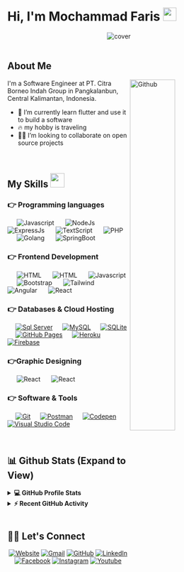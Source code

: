 <h1> Hi, I'm Mochammad Faris <img src = "https://raw.githubusercontent.com/MartinHeinz/MartinHeinz/master/wave.gif" width = 30px> </h1>

<div align="center">
  <img width="" height = "" src="https://miro.medium.com/max/1444/1*Z5-lWkyzcRB5ahgm9qyxvg.png" alt="cover" />
</div>

<br/>


<h2> About Me </h2>

<img width="45%" align="right" alt="Github" src="https://raw.githubusercontent.com/onimur/.github/master/.resources/git-header.svg" />

I'm a Software Engineer at PT. Citra Borneo Indah Group in Pangkalanbun, Central Kalimantan, Indonesia.

- 🔭 I’m currently learn flutter and use it to build a software
- 🔥 my hobby is traveling
- 🧑‍💻 I’m looking to collaborate on open source projects

<br/>

## My Skills <img src = "https://media2.giphy.com/media/QssGEmpkyEOhBCb7e1/giphy.gif?cid=ecf05e47a0n3gi1bfqntqmob8g9aid1oyj2wr3ds3mg700bl&rid=giphy.gif" width = 32px>

### 👉 Programming languages

<p align="left">
	
&emsp;&ensp;![Javascript](https://img.shields.io/badge/JavaScript%20-%23F7DF1E.svg?logo=javascript&logoColor=white)
&emsp;&ensp;![NodeJs](https://img.shields.io/badge/NodeJs-6DB33F.svg?style=flat&logo=node.js&logoColor=white)
&emsp;&ensp;![ExpressJs](https://img.shields.io/badge/ExpressJs%20-%23F7DF1E.svg?logo=express&logoColor=black)
&emsp;&ensp;![TextScript](https://img.shields.io/badge/Text%20Script-%23007396.svg?logo=Text-Script&logoColor=white)
&emsp;&ensp;![PHP](https://img.shields.io/badge/PHP-%23777BB4.svg?logo=php&logoColor=white)
&emsp;&ensp;![Golang](https://img.shields.io/badge/GOLANG-%231572B6.svg?style=flat&logo=go&logoColor=white)
&emsp;&ensp;![SpringBoot](https://img.shields.io/badge/Spring%20Boot-6DB33F.svg?style=flat&logo=Spring-Boot&logoColor=white)

</p>

### 👉 Frontend Development

<p align="left"> 
  
&emsp;&ensp;![HTML](https://img.shields.io/badge/HTML5%20-%23E34F26.svg?logo=html5&logoColor=white)
&emsp;&ensp;![HTML](https://img.shields.io/badge/CSS%20-%231572B6.svg?logo=css3&logoColor=white)
&emsp;&ensp;![Javascript](https://img.shields.io/badge/JavaScript%20-%23F7DF1E.svg?logo=javascript&logoColor=white)
&emsp;&ensp;![Bootstrap](https://img.shields.io/badge/Bootstrap-%23563D7C.svg?style=flat&logo=bootstrap&logoColor=white)
&emsp;&ensp;![Tailwind](https://img.shields.io/badge/Tailwind%20-%231572B6.svg?logo=tailwind-css&logoColor=white)
&emsp;&ensp;![Angular](https://img.shields.io/badge/angular-%23DD0031.svg?style=flat&logo=angular&logoColor=white)
&emsp;&ensp;![React](https://img.shields.io/badge/ReactJs-%23563D7C.svg?style=flat&logo=React&logoColor=white)

</p>

### 👉 Databases & Cloud Hosting

<p align="left">
  &emsp;
    <a href="https://www.sql-server.com/"><img alt="Sql Server" src="https://img.shields.io/badge/SQL Server-00000F?style=flat&logo=SQL-Server&logoColor=white"></a>
  &emsp;
    <a href="https://www.mysql.com/"><img alt="MySQL" src="https://img.shields.io/badge/MySQL-00000F?style=flat&logo=mysql&logoColor=white"></a>
  &emsp;
    <a href="https://www.sqlite.org/"><img alt="SQLite" src ="https://img.shields.io/badge/SQLite-07405E?style=flat&logo=sqlite&logoColor=white"/></a>
  &emsp;
    <a href="https://www.github.com"><img alt="GitHub Pages" src="https://img.shields.io/badge/GitHub%20Pages-%23327FC7.svg?style=flat&logo=github&logoColor=white"></a>
  &emsp;
    <a href="https://www.heroku.com/"><img alt="Heroku" src="https://img.shields.io/badge/Heroku%20-%23430098.svg?logo=heroku&logoColor=white"></a>  
  &emsp;
    <a href="https://firebase.google.com/"><img alt="Firebase" src ="https://img.shields.io/badge/Firebase-ffca28?style=flate&logo=firebase&logoColor=black"></a>
 &emsp; 
</p>

### 👉Graphic Designing
<p align="left">
  
 &emsp;&ensp;![React](https://img.shields.io/badge/Figma-9999FF?style=flate&logo=Figma&logoColor=white)
 &emsp;&ensp;![React](https://img.shields.io/badge/Canva-%2300C4CC.svg?style=flat&logo=Canva&logoColor=white)
 
 </p>

### 👉 Software & Tools

<p>
 &emsp;
    <a href="#"><img alt="Git" src="https://img.shields.io/badge/Git%20-%23F05033.svg?logo=git&logoColor=white"></a>
 &emsp;
    <a href="#"><img alt="Postman" src="https://img.shields.io/badge/Postman-FF6C37?style=flat&logo=postman&logoColor=white"></a>
  &emsp;
    <a href="#"><img alt="Codepen" src="https://img.shields.io/badge/Codepen-000000.svg?logo=codepen&logoColor=white"></a> 
  &emsp;
    <a href="#"><img alt="Visual Studio Code" src="https://img.shields.io/badge/Visual%20Studio%20Code-0078d7.svg?logo=visual-studio-code&logoColor=white"></a>
</p>

<br/>

## 📊 Github Stats (Expand to View)

<details> 
  <summary><b>💻 GitHub Profile Stats</b></summary>
  <br/>
	
  <span align="left">
    <a href="https://github.com/mofris">
      <img align="center" src="https://github-readme-stats.vercel.app/api?username=mofris&show_icons=true&locale=en&theme=algolia" alt="Mochammad Faris" height="192px"/>
    </a>
  </span>
  <span  align="right">
    <img src="https://github-readme-stats.vercel.app/api/top-langs?username=candida18&show_icons=true&locale=en&layout=compact&theme=algolia" alt="candida18" height="192px"/>
   </span>
  <br/><br/>
  <b>Note:</b> Top languages is only a metric of the languages my public code consists of and doesn't reflect experience or skill level.
  </p>
</details>

<details>
  <summary><b>⚡ Recent GitHub Activity</b></summary>
  <br/>
	<a href="https://github.com/mofris"><img alt="Mochammad Faris's Activity Graph" src="https://github-readme-activity-graph.vercel.app/graph?username=mofris&custom_title=Mochammad%20Faris's%20Contribution%20Graph&theme=react-dark" /></a>
  <br/>

</details>

<br/>

## 🙋‍♀️ Let's Connect

<p align="center">
  <a href="https://candida18.github.io/"><img src="https://img.icons8.com/bubbles/50/000000/web.png" alt="Website"/></a>
	<a href="mailto:candida.noronha18@gmail.com"><img src="https://img.icons8.com/bubbles/50/000000/gmail.png" alt="Gmail"/></a>
	<a href="https://github.com/Candida18"><img src="https://img.icons8.com/bubbles/50/000000/github.png" alt="GitHub"/></a>
	<a href="https://linkedin.com/in/candida-noronha-b019101ab"><img src="https://img.icons8.com/bubbles/50/000000/linkedin.png" alt="LinkedIn"/></a>
	<a href="https://www.facebook.com/candida.noronha.77"><img src="https://img.icons8.com/bubbles/50/000000/facebook-new.png" alt="Facebook"/></a>
	<a href="https://instagram.com/candyyyy__18"><img src="https://img.icons8.com/bubbles/50/000000/instagram.png" alt="Instagram"/></a>
	<a href="https://www.youtube.com/channel/UC7V1Gm8V0kRLp_EHB8aDj2A"><img src="https://img.icons8.com/bubbles/50/000000/youtube.png" alt="Youtube"/></a>
	
</p>
